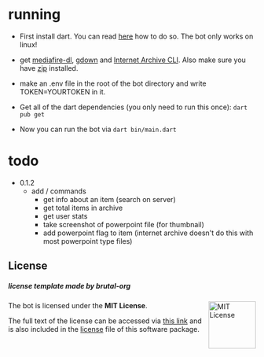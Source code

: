 # running

- First install dart. You can read [here](https://dart.dev/get-dart) how to do so. The bot only works on linux!

- get [mediafire-dl](https://github.com/Juvenal-Yescas/mediafire-dl), [gdown](https://github.com/wkentaro/gdown) and [Internet Archive CLI](https://archive.org/developers/internetarchive/installation.html#binaries). Also make sure you have [zip](https://sourceforge.net/projects/infozip/) installed.

- make an .env file in the root of the bot directory and write TOKEN=YOURTOKEN in it.

- Get all of the dart dependencies (you only need to run this once): `dart pub get`

- Now you can run the bot via `dart bin/main.dart`

# todo

- 0.1.2
	- add / commands
		- get info about an item (search on server)
		- get total items in archive 
		- get user stats
		- take screenshot of powerpoint file (for thumbnail)
		- add powerpoint flag to item (internet archive doesn't do this with most powerpoint type files)

## License
##### **license template made by brutal-org**

<a href="https://opensource.org/licenses/MIT">
  <img align="right" height="96" alt="MIT License" src="https://user-images.githubusercontent.com/58103738/214117133-1491b255-9ae9-4fc2-8134-714e23b813f3.png" />
</a>

The bot is licensed under the **MIT License**.

The full text of the license can be accessed via [this link](https://opensource.org/licenses/MIT) and is also included in the [license](LICENSE) file of this software package.